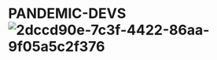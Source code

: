 # PANDEMIC-DEVS ![2dccd90e-7c3f-4422-86aa-9f05a5c2f376](https://user-images.githubusercontent.com/125067457/221440592-04374976-87c4-42b8-b679-e486374bcea6.jpg)
